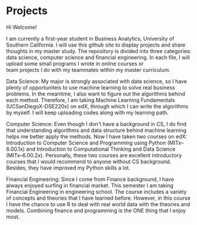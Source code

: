# Projects

Hi Welcome! 

I am currently a first-year student in Business Analytics, University of Southern California. I will use this github site to display projects and share thoughts in my master study. The repository is divided into three categories: data science, computer science and financial engineering. In each file, I will upload some small programs I wrote in online courses or  
team projects I do with my teammates within my master curriculum.

Data Science:
My major is strongly associated with data science, so I have plenty of opportuniteis to use machine learning to solve real business problems. In the meantime, I also want to figure out the algorithms behind each method. Therefore, I am taking Machine Learning Fundamentals (UCSanDiegoX-DSE220x) on edX, through which I can write the algorithms by myself. I will keep uploading codes along with my learning path.

Computer Science:
Even though I don't have a background in CS, I do find that understanding algorithms and data structure behind machine learning helps me better apply the methods. Now I have taken two courses on edX: Introduction to Computer Science and Programming using Python (MITx–6.00.1x) and Introduction to Computational Thinking and Data Science (MITx–6.00.2x). Personally, these two courses are excellent introductory courses that I would recommend to anyone without CS background. Besides, they have improved my Python skills a lot.

Financial Engineering:
Since I come from Finance background, I have always enjoyed surfing in financial market. This semester I am taking Financial Engineering in engineering school. The course includes a variety of concepts and theories that I have learned before. However, in this course I have the chance to use R to deal with real world data with the theories and models. Combining finance and programming is the ONE thing that I enjoy most.
